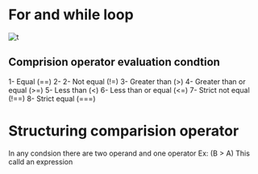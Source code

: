 # For and while loop
![t](https://www.cs.uic.edu/~jbell/CourseNotes/C_Programming/Whiles.jpg)
## Comprision operator evaluation condtion

1-	Equal (==)
2-	2- Not equal (!=)
3-	Greater than (>)
4-	Greater than or equal (>=)
5-	Less than (<) 
6-	Less than or equal (<=)
7-	Strict not equal (!==)
8-	Strict equal (===)

# Structuring comparision operator
In any condsion there are two operand and one operator
Ex:
(B > A)
This calld an expression



